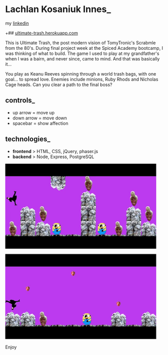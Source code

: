 # Lachlan Kosaniuk Innes_
  my [linkedin](https://www.linkedin.com/in/lachlanki/)

 +## [ultimate-trash.herokuapp.com](https://www.ultimate-trash.herokuapp.com/)

  This is Ultimate Trash, the post modern vision of TomyTronic's Scrabmle from the 80's.
  During final project week at the Spiced Academy bootcamp, I was thinking of what to build.
 The game I used to play at my grandfather's when I was a bairn, and never since, came to mind.
 And that was basically it...

 You play as Keanu Reeves spinning through a world trash bags, with one goal... to spread love.
 Enemies include minions, Ruby Rhods and Nicholas Cage heads.
 Can you clear a path to the final boss?

 ## controls_
 - up arrow = move up
 - down arrow = move down
 - spacebar = show affection

 ## technologies_
 - **frontend** > HTML, CSS, jQuery, phaser.js
 - **backend** > Node, Express, PostgreSQL

![preview1](https://github.com/LachlanKI/ultimate-trash/blob/master/public/preview/ut-prev1.gif)

![preview2](https://github.com/LachlanKI/ultimate-trash/blob/master/public/preview/ut-prev2.gif)

 Enjoy
